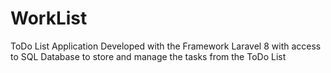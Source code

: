 # WorkList

ToDo List Application Developed with the Framework Laravel 8
with access to SQL Database to store and manage the tasks from the ToDo List
